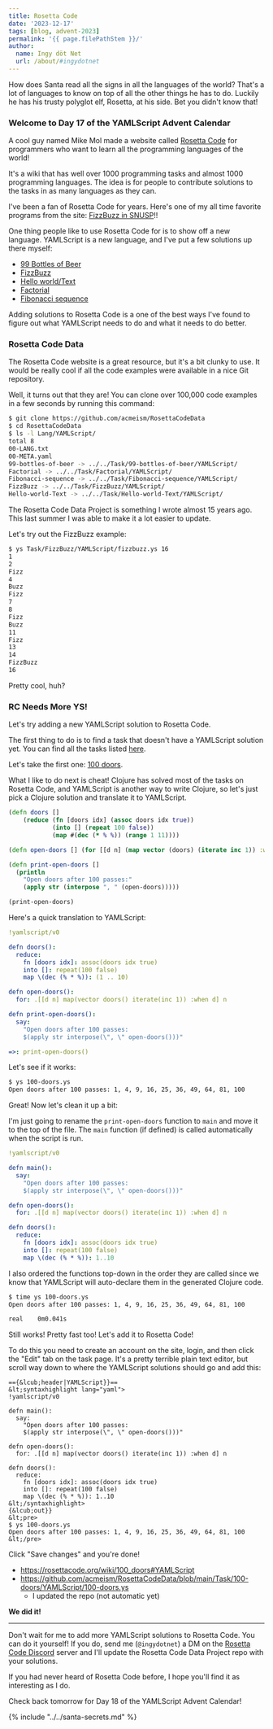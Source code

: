 ```yaml
---
title: Rosetta Code
date: '2023-12-17'
tags: [blog, advent-2023]
permalink: '{{ page.filePathStem }}/'
author:
  name: Ingy döt Net
  url: /about/#ingydotnet
---
```


How does Santa read all the signs in all the languages of the world?
That's a lot of languages to know on top of all the other things he has to do.
Luckily he has his trusty polyglot elf, Rosetta, at his side.
Bet you didn't know that!


### Welcome to Day 17 of the YAMLScript Advent Calendar

A cool guy named Mike Mol made a website called [Rosetta Code](
https://rosettacode.org/wiki/Rosetta_Code) for programmers who want to
learn all the programming languages of the world!

It's a wiki that has well over 1000 programming tasks and almost 1000
programming languages.
The idea is for people to contribute solutions to the tasks in as many
languages as they can.

I've been a fan of Rosetta Code for years.
Here's one of my all time favorite programs from the site:
[FizzBuzz in SNUSP](
https://rosettacode.org/wiki/FizzBuzz/EsoLang#SNUSP)!!

One thing people like to use Rosetta Code for is to show off a new language.
YAMLScript is a new language, and I've put a few solutions up there myself:

* [99 Bottles of Beer](
  https://rosettacode.org/wiki/99_Bottles_of_Beer#YAMLScript)
* [FizzBuzz](
  https://rosettacode.org/wiki/FizzBuzz#YAMLScript)
* [Hello world/Text](
  https://rosettacode.org/wiki/Hello_world/Text#YAMLScript)
* [Factorial](
  https://rosettacode.org/wiki/Factorial#YAMLScript)
* [Fibonacci sequence](
  https://rosettacode.org/wiki/Fibonacci_sequence#YAMLScript)

Adding solutions to Rosetta Code is a one of the best ways I've found to figure
out what YAMLScript needs to do and what it needs to do better.


### Rosetta Code Data

The Rosetta Code website is a great resource, but it's a bit clunky to use.
It would be really cool if all the code examples were available in a nice
Git repository.

Well, it turns out that they are!
You can clone over 100,000 code examples in a few seconds by running this
command:

```bash
$ git clone https://github.com/acmeism/RosettaCodeData
$ cd RosettaCodeData
$ ls -l Lang/YAMLScript/
total 8
00-LANG.txt
00-META.yaml
99-bottles-of-beer -> ../../Task/99-bottles-of-beer/YAMLScript/
Factorial -> ../../Task/Factorial/YAMLScript/
Fibonacci-sequence -> ../../Task/Fibonacci-sequence/YAMLScript/
FizzBuzz -> ../../Task/FizzBuzz/YAMLScript/
Hello-world-Text -> ../../Task/Hello-world-Text/YAMLScript/
```

The Rosetta Code Data Project is something I wrote almost 15 years ago.
This last summer I was able to make it a lot easier to update.

Let's try out the FizzBuzz example:

```bash
$ ys Task/FizzBuzz/YAMLScript/fizzbuzz.ys 16
1
2
Fizz
4
Buzz
Fizz
7
8
Fizz
Buzz
11
Fizz
13
14
FizzBuzz
16
```

Pretty cool, huh?


### RC Needs More YS!

Let's try adding a new YAMLScript solution to Rosetta Code.

The first thing to do is to find a task that doesn't have a YAMLScript solution
yet.
You can find all the tasks listed [here](
https://rosettacode.org/wiki/Category:Programming_Tasks).

Let's take the first one: [100 doors](
https://rosettacode.org/wiki/100_doors).

What I like to do next is cheat!
Clojure has solved most of the tasks on Rosetta Code, and YAMLScript is another
way to write Clojure, so let's just pick a Clojure solution and translate it to
YAMLScript.

```clojure
(defn doors []
	(reduce (fn [doors idx] (assoc doors idx true))
	        (into [] (repeat 100 false))
	        (map #(dec (* % %)) (range 1 11))))

(defn open-doors [] (for [[d n] (map vector (doors) (iterate inc 1)) :when d] n))

(defn print-open-doors []
  (println
    "Open doors after 100 passes:"
    (apply str (interpose ", " (open-doors)))))

(print-open-doors)
```

Here's a quick translation to YAMLScript:

```yaml
!yamlscript/v0

defn doors():
  reduce:
    fn [doors idx]: assoc(doors idx true)
    into []: repeat(100 false)
    map \(dec (% * %)): (1 .. 10)

defn open-doors():
  for: .[[d n] map(vector doors() iterate(inc 1)) :when d] n

defn print-open-doors():
  say:
    "Open doors after 100 passes:
    $(apply str interpose(\", \" open-doors()))"

=>: print-open-doors()
```

Let's see if it works:

```bash
$ ys 100-doors.ys
Open doors after 100 passes: 1, 4, 9, 16, 25, 36, 49, 64, 81, 100
```

Great! Now let's clean it up a bit:

I'm just going to rename the `print-open-doors` function to `main` and move it
to the top of the file.
The `main` function (if defined) is called automatically when the script is run.

```yaml
!yamlscript/v0

defn main():
  say:
    "Open doors after 100 passes:
    $(apply str interpose(\", \" open-doors()))"

defn open-doors():
  for: .[[d n] map(vector doors() iterate(inc 1)) :when d] n

defn doors():
  reduce:
    fn [doors idx]: assoc(doors idx true)
    into []: repeat(100 false)
    map \(dec (% * %)): 1..10
```

I also ordered the functions top-down in the order they are called since we know
that YAMLScript will auto-declare them in the generated Clojure code.

```bash
$ time ys 100-doors.ys
Open doors after 100 passes: 1, 4, 9, 16, 25, 36, 49, 64, 81, 100

real    0m0.041s
```

Still works!
Pretty fast too!
Let's add it to Rosetta Code!

To do this you need to create an account on the site, login, and then click the
"Edit" tab on the task page.
It's a pretty terrible plain text editor, but scroll way down to where
the YAMLScript solutions should go and add this:

```text
=={&lcub;header|YAMLScript}}==
&lt;syntaxhighlight lang="yaml">
!yamlscript/v0

defn main():
  say:
    "Open doors after 100 passes:
    $(apply str interpose(\", \" open-doors()))"

defn open-doors():
  for: .[[d n] map(vector doors() iterate(inc 1)) :when d] n

defn doors():
  reduce:
    fn [doors idx]: assoc(doors idx true)
    into []: repeat(100 false)
    map \(dec (% * %)): 1..10
&lt;/syntaxhighlight>
{&lcub;out}}
&lt;pre>
$ ys 100-doors.ys
Open doors after 100 passes: 1, 4, 9, 16, 25, 36, 49, 64, 81, 100
&lt;/pre>
```

Click "Save changes" and you're done!

* <https://rosettacode.org/wiki/100_doors#YAMLScript>
* <https://github.com/acmeism/RosettaCodeData/blob/main/Task/100-doors/YAMLScript/100-doors.ys>
  * I updated the repo (not automatic yet)

**We did it!**

----

Don't wait for me to add more YAMLScript solutions to Rosetta Code.
You can do it yourself!
If you do, send me (`@ingydotnet`) a DM on the [Rosetta Code Discord](
https://discord.com/channels/1011262808001880065/) server and I'll update the
Rosetta Code Data Project repo with your solutions.

If you had never heard of Rosetta Code before, I hope you'll find it as
interesting as I do.

Check back tomorrow for Day 18 of the YAMLScript Advent Calendar!


{% include "../../santa-secrets.md" %}
